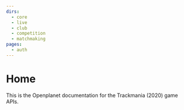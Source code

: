 ```yaml
---
dirs:
  - core
  - live
  - club
  - competition
  - matchmaking
pages:
  - auth
---
```


# Home
This is the Openplanet documentation for the Trackmania (2020) game APIs.
